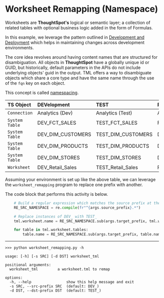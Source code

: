 # Worksheet Remapping (Namespace)

Worksheets are __ThoughtSpot's__ logical or semantic layer; a collection of related tables with optional business logic added in the form of Formulas.

In this example, we leverage the pattern outlined in [Development and Deployment][guide-deploy] which helps in maintaining changes across development environments.

The core idea revolves around having content names that are structured for disambiguation. All objects in __ThoughtSpot__ have a globally unique id or GUID, but historically, default parameters in the APIs do not include underlying objects' guid in the output. TML offers a way to disambiguate objects which share a core type and have the same name through the use of the `fqn` key on each object.

This concept is called [namespacing][wiki-namespace].

| __TS Object__  | <b>DEV</b>elopment | __TEST__            | <b>PROD</b>uction |
| :---           | :---               | :---                | :---              |
| `Connection`   | Analytics (Dev)    | Analytics (Test)    | Analytics         |
| `System Table` | DEV_FCT_SALES      | TEST_FCT_SALES      | FCT_SALES         |
| `System Table` | DEV_DIM_CUSTOMERS  | TEST_DIM_CUSTOMERS  | DIM_CUSTOMERS     |
| `System Table` | DEV_DIM_PRODUCTS   | TEST_DIM_PRODUCTS   | DIM_PRODUCTS      |
| `System Table` | DEV_DIM_STORES     | TEST_DIM_STORES     | DIM_STORES        |
| `Worksheet`    | DEV_Retail_Sales   | TEST_Retail_Sales   | Retail Sales      |

Assuming your environment is set up like the above table, we can leverage the `worksheet_remapping` program to replace one prefix with another.

The code block that performs this activity is below.

```python
    # Build a regular expression which matches the source prefix at the beginning of a string
    RE_SRC_NAMESPACE = re.compile(fr"^{args.source_prefix}.*")

    # Replace instances of DEV_ with TEST_
    tml.worksheet.name = RE_SRC_NAMESPACE.sub(args.target_prefix, tml.worksheet.name)

    for table in tml.worksheet.tables:
        table.name = RE_SRC_NAMESPACE.sub(args.target_prefix, table.name)
```

---

```shell
>>> python worksheet_remapping.py -h

usage: [-h] [-s SRC] [-d DST] worksheet_tml

positional arguments:
  worksheet_tml         a worksheet.tml to remap

options:
  -h, --help                show this help message and exit
  -s SRC, --src-prefix SRC  (default: DEV_)
  -d DST, --dst-prefix DST  (default: TEST_)
```

[guide-deploy]: https://developers.thoughtspot.com/docs/?pageid=development-and-deployment#_dev_test_prod
[wiki-namespace]: https://en.wikipedia.org/wiki/Namespace
